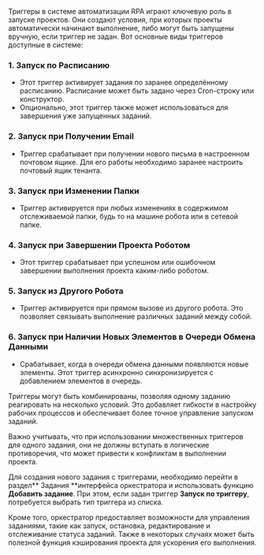 Триггеры в системе автоматизации RPA играют ключевую роль в запуске проектов. Они создают условия, при которых проекты автоматически начинают выполнение, либо могут быть запущены вручную, если триггер не задан. Вот основные виды триггеров доступные в системе:

### 1. **Запуск по Расписанию**
   - Этот триггер активирует задания по заранее определённому расписанию. Расписание может быть задано через Cron-строку или конструктор.
   - Опционально, этот триггер также может использоваться для завершения уже запущенных заданий.

### 2. **Запуск при Получении Email**
   - Триггер срабатывает при получении нового письма в настроенном почтовом ящике. Для его работы необходимо заранее настроить почтовый ящик тенанта.

### 3.  **Запуск при Изменении Папки**
   - Триггер активируется при любых изменениях в содержимом отслеживаемой папки, будь то на машине робота или в сетевой папке.

### 4. **Запуск при Завершении Проекта Роботом**
   - Этот триггер срабатывает при успешном или ошибочном завершении выполнения проекта каким-либо роботом.

### 5. **Запуск из Другого Робота**
   - Триггер активируется при прямом вызове из другого робота. Это позволяет связывать выполнение различных заданий между собой.

### 6. **Запуск при Наличии Новых Элементов в Очереди Обмена Данными**
   - Срабатывает, когда в очереди обмена данными появляются новые элементы. Этот триггер асинхронно синхронизируется с добавлением элементов в очередь.

Триггеры могут быть комбинированы, позволяя одному заданию реагировать на несколько условий. Это добавляет гибкости в настройку рабочих процессов и обеспечивает более точное управление запуском заданий.

Важно учитывать, что при использовании множественных триггеров для одного задания, они не должны вступать в логические противоречия, что может привести к конфликтам в выполнении проекта. 

Для создания нового задания с триггерами, необходимо перейти в раздел** Задания **интерфейса оркестратора и использовать функцию **Добавить задание**. При этом, если задан триггер **Запуск по триггеру**, потребуется выбрать тип триггера из списка. 

Кроме того, оркестратор предоставляет возможности для управления заданиями, такие как запуск, остановка, редактирование и отслеживание статуса заданий. Также в некоторых случаях может быть полезной функция кэширования проекта для ускорения его выполнения.
